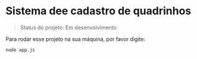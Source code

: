 <h1>Sistema dee cadastro de quadrinhos</h1>

>Status do projeto: Em desenvolvimento

Para rodar esse projeto na sua máquina, por favor digite:

```
node app.js
```

